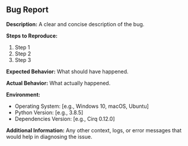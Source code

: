 ## Bug Report

**Description:**
A clear and concise description of the bug.

**Steps to Reproduce:**
1. Step 1
2. Step 2
3. Step 3

**Expected Behavior:**
What should have happened.

**Actual Behavior:**
What actually happened.

**Environment:**
- Operating System: [e.g., Windows 10, macOS, Ubuntu]
- Python Version: [e.g., 3.8.5]
- Dependencies Version: [e.g., Cirq 0.12.0]

**Additional Information:**
Any other context, logs, or error messages that would help in diagnosing the issue.
